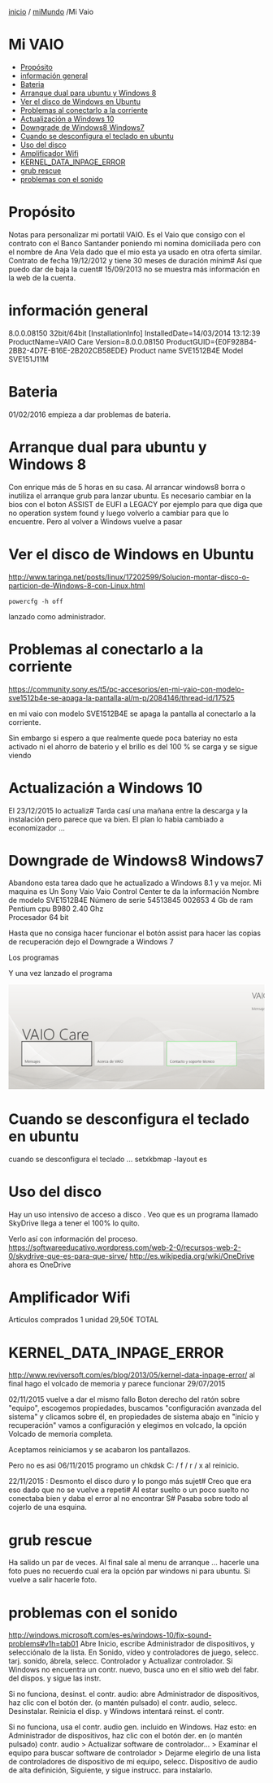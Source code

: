 [inicio](inicio.html) / [miMundo](miMundo.html) /Mi Vaio 
# Mi VAIO 
<!-- MarkdownTOC -->

- [Propósito](#propósito)
- [información general](#información-general)
- [Bateria](#bateria)
- [Arranque dual para ubuntu y Windows 8](#arranque-dual-para-ubuntu-y-windows-8)
- [Ver el disco de Windows en Ubuntu](#ver-el-disco-de-windows-en-ubuntu)
- [Problemas al conectarlo a la corriente](#problemas-al-conectarlo-a-la-corriente)
- [Actualización a Windows 10](#actualización-a-windows-10)
- [Downgrade de Windows8  Windows7](#downgrade-de-windows8--windows7)
- [Cuando se desconfigura el teclado en ubuntu](#cuando-se-desconfigura-el-teclado-en-ubuntu)
- [Uso del disco](#uso-del-disco)
- [Amplificador Wifi](#amplificador-wifi)
- [KERNEL_DATA_INPAGE_ERROR](#kernel_data_inpage_error)
- [grub rescue](#grub-rescue)
- [problemas con el sonido](#problemas-con-el-sonido)

<!-- /MarkdownTOC -->

# Propósito
Notas para personalizar mi portatil VAIO.
Es el Vaio que consigo con el contrato con el Banco Santander poniendo mi nomina domiciliada pero con el nombre de Ana Vela dado que el mio esta ya usado en otra oferta similar.
Contrato de fecha 19/12/2012
y tiene 30 meses de duración mínim# Así que puedo dar de baja la cuent# 
15/09/2013 no se muestra más información en la web de la cuenta.


# información general 

8.0.0.08150
32bit/64bit
[InstallationInfo]
InstalledDate=14/03/2014 13:12:39
ProductName=VAIO Care
Version=8.0.0.08150
ProductGUID={E0F928B4-2BB2-4D7E-B16E-2B202CB58EDE}
    Product name SVE1512B4E
    Model SVE151J11M
# Bateria
01/02/2016 empieza a dar problemas de bateria.


# Arranque dual para ubuntu y Windows 8
Con enrique más de 5 horas en su casa.
Al arrancar windows8 borra o inutiliza el arranque grub para lanzar ubuntu.
Es necesario cambiar en la bios con el boton ASSIST de EUFI a LEGACY por ejemplo para que diga que no operation system found y luego volverlo a cambiar para que lo encuentre.
Pero al volver a Windows vuelve a pasar

# Ver el disco de Windows en Ubuntu
http://www.taringa.net/posts/linux/17202599/Solucion-montar-disco-o-particion-de-Windows-8-con-Linux.html
```
powercfg -h off
```
lanzado como administrador.
# Problemas al conectarlo a la corriente
https://community.sony.es/t5/pc-accesorios/en-mi-vaio-con-modelo-sve1512b4e-se-apaga-la-pantalla-al/m-p/2084146/thread-id/17525

en mi vaio con modelo SVE1512B4E se apaga la pantalla al conectarlo a la corriente.

Sin embargo si espero a que realmente quede poca bateriay
 no esta activado ni el ahorro de baterio y el brillo es del 100 % se carga y se sigue viendo

# Actualización a Windows 10
El 23/12/2015 lo actualiz# Tarda casí una mañana entre la descarga y la instalación pero parece que va bien.
El plan lo habia cambiado a economizador ...

# Downgrade de Windows8  Windows7
Abandono esta tarea dado que he actualizado a Windows 8.1 y va mejor.
Mi maquina es 
Un Sony Vaio 
Vaio Control Center te da la información
Nombre de modelo   SVE1512B4E
Número de serie       54513845  002653
4 Gb de ram
Pentium cpu B980 2.40 Ghz	
Procesador 64 bit

Hasta que no consiga hacer funcionar el botón assist para hacer las copias de recuperación dejo el 
Downgrade a Windows 7





Los programas



Y una vez lanzado el programa

![captura](img/uno.png "captura")



# Cuando se desconfigura el teclado en ubuntu
cuando se desconfigura el teclado ...
setxkbmap -layout es
# Uso del disco
Hay un uso intensivo de acceso a disco .
Veo que es un programa llamado SkyDrive llega a tener el 100% lo quito.

Verlo así con información del proceso.
https://softwareeducativo.wordpress.com/web-2-0/recursos-web-2-0/skydrive-que-es-para-que-sirve/
http://es.wikipedia.org/wiki/OneDrive
ahora es OneDrive 
# Amplificador Wifi
Artículos comprados
1 unidad
29,50€
TOTAL



# KERNEL_DATA_INPAGE_ERROR


http://www.reviversoft.com/es/blog/2013/05/kernel-data-inpage-error/
al final hago el volcado de memoria y parece funcionar 29/07/2015

02/11/2015 
vuelve a dar el mismo fallo
Boton derecho del ratón sobre "equipo", escogemos propiedades, buscamos "configuración avanzada del sistema" y clicamos sobre él, en propiedades de sistema abajo en "inicio y recuperación" vamos a configuración y elegimos en volcado, la opción Volcado de memoria completa.

Aceptamos reiniciamos y se acabaron los pantallazos.

Pero no es asi 06/11/2015 
programo un chkdsk C: / f / r / x  al reinicio.

22/11/2015 :
Desmonto el disco duro y lo pongo más sujet# 
Creo que era eso dado que no se vuelve a repeti# Al estar suelto o un poco suelto no conectaba bien y daba el error al no encontrar S# Pasaba sobre todo al cojerlo de una esquina.

# grub rescue
Ha salido un par de veces.
Al final sale al menu de arranque …
hacerle una foto pues no recuerdo cual era la opción par windows ni para ubuntu.
Si vuelve a salir hacerle foto.

# problemas con el sonido 
<http://windows.microsoft.com/es-es/windows-10/fix-sound-problems#v1h=tab01>
Abre Inicio, escribe Administrador de dispositivos, y selecciónalo de la lista. En Sonido, vídeo y controladores de juego, selecc. tarj. sonido, ábrela, selecc. Controlador y Actualizar controlador. Si Windows no encuentra un contr. nuevo, busca uno en el sitio web del fabr. del dispos. y sigue las instr.

Si no funciona, desinst. el contr. audio: abre Administrador de dispositivos, haz clic con el botón der. (o mantén pulsado) el contr. audio, selecc. Desinstalar. Reinicia el disp. y Windows intentará reinst. el contr.

Si no funciona, usa el contr. audio gen. incluido en Windows. Haz esto: en Administrador de dispositivos, haz clic con el botón der. en (o mantén pulsado) contr. audio > Actualizar software de controlador... > Examinar el equipo para buscar software de controlador > Dejarme elegirlo de una lista de controladores de dispositivo de mi equipo, selecc. Dispositivo de audio de alta definición, Siguiente, y sigue instrucc. para instalarlo.
